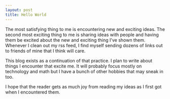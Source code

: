 ```yaml
---
layout: post
title: Hello World
---
```

The most satisfying thing to me is encountering new and exciting ideas. The
second most exciting thing to me is sharing ideas with people and having them
be excited about the new and exciting thing I've shown them. Whenever I clean
out my rss feed, I find myself sending dozens of links out to friends of mine
that I think will care.

This blog exists as a continuation of that practice. I plan to write about
things I encounter that excite me. It will probably focus mostly on technology
and math but I have a bunch of other hobbies that may sneak in too.

I hope that the reader gets as much joy from reading my ideas as I first got
when I encountered them.
